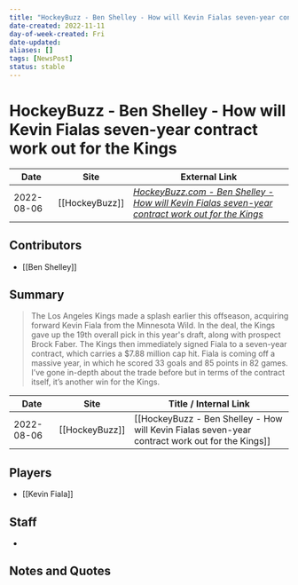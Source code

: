 ```yaml
---
title: "HockeyBuzz - Ben Shelley - How will Kevin Fialas seven-year contract work out for the Kings"
date-created: 2022-11-11
day-of-week-created: Fri
date-updated: 
aliases: []
tags: [NewsPost]
status: stable
---
```


# HockeyBuzz - Ben Shelley - How will Kevin Fialas seven-year contract work out for the Kings

| Date       | Site           | External Link                                                                                                                                                                                                                |
| ---------- | -------------- | ---------------------------------------------------------------------------------------------------------------------------------------------------------------------------------------------------------------------------- |
| 2022-08-06 | [[HockeyBuzz]] | [*HockeyBuzz.com - Ben Shelley - How will Kevin Fialas seven-year contract work out for the Kings*](https://www.hockeybuzz.com/blog/Ben-Shelley/How-will-Kevin-Fialas-seven-year-contract-work-out-for-the-Kings/281/118367) |

## Contributors
- [[Ben Shelley]]

## Summary
> The Los Angeles Kings made a splash earlier this offseason, acquiring forward Kevin Fiala from the Minnesota Wild.
> In the deal, the Kings gave up the 19th overall pick in this year's draft, along with prospect Brock Faber. The Kings then immediately signed Fiala to a seven-year contract, which carries a $7.88 million cap hit.
> Fiala is coming off a massive year, in which he scored 33 goals and 85 points in 82 games. I’ve gone in-depth about the trade before but in terms of the contract itself, it’s another win for the Kings.

| Date       | Site           | Title / Internal Link                                                                           |
| ---------- | -------------- | ----------------------------------------------------------------------------------------------- |
| 2022-08-06 | [[HockeyBuzz]] | [[HockeyBuzz - Ben Shelley - How will Kevin Fialas seven-year contract work out for the Kings]] |

## Players
- [[Kevin Fiala]]

## Staff
- 

## Notes and Quotes
> 

